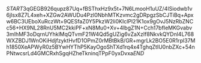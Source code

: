 $START$3qGEGB926qupz87Uq+fBSThxHz9x5t+7N6LmooH1uUZ/4ISiodwb1v6jIsx8Z7L4xeh+XZGw2AWUDu4Pzl0NbhMTKzvmc2gDRpgzSbCJTiBq+Apxw6BC3UEboXuRczWt+9QESfaZ0Y5PkzW2li0KIclPl21K1ox9gOvJ5NzRbZNCc56+HX9NL28RnU5MC2kkiPF+xN8Mu0+Xv+4lbgZ1N+Cch17bfIeMKGvabv3mIhMF3oDqrnUYhklMqQTvmF21W4Qd5gUZig6vZaXzIf8NkvkQYDnl4L768WXZBDJ1WnOKiHdjfzyktHvfD1OPmZ0rMBtBkB/GR+mgrLk2BO5E0R1rpl37Mh1850XeAPWyR0z5BYwHYThP5KayOgoShTXd1rq4x4TghqZtIU0nbZXc+54nPNtwcsrLd4GMCRxhSgqHZheTkninqTPpF0yxDvxa$END$